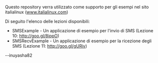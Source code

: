 Questo repository verra utilizzato come supporto per gli esempi nel sito italialinux (www.italialinux.com)

Di seguito l'elenco delle lezioni disponibili:
* SMSExample - Un applicazione di esempio per l'invio di SMS (Lezione 10: http://goo.gl/8ippO)
* SMSRecvExample - Un applicazione di esempio per la ricezione degli SMS (Lezione 11: http://goo.gl/gURiv)

--inuyasha82
